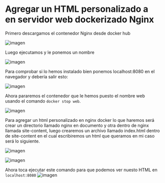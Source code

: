 # Agregar un HTML personalizado a en servidor web dockerizado Nginx

Primero descargamos el contenedor Nginx desde docker hub

![imagen](https://user-images.githubusercontent.com/101186662/169322182-c5832adf-3725-4af3-af50-d46ed1973986.png)

Luego ejecutamos y le ponemos un nombre

![imagen](https://user-images.githubusercontent.com/101186662/169322490-da4fe50b-d05e-474b-9500-4878dd9c957a.png)

Para comprobar si lo hemos instalado bien ponemos localhost:8080 en el navegador y debería salir esto:

![imagen](https://user-images.githubusercontent.com/101186662/169322776-fa27295e-151b-4c85-a454-b00dbcb5ce23.png)

Ahora pararemos el contenedor que le hemos puesto el nombre web usando el comando `docker stop web`.

![imagen](https://user-images.githubusercontent.com/101186662/169325417-6c91bd62-3f51-4bf9-9571-ae4254b3e492.png)

Para agregar un html personalizado en nginx docker lo que haremos será crear un directorio llamado nginx en documento y otra dentro de nginx llamada site-content, luego crearemos un archivo llamado index.html dentro de site-content en el cual escribiremos un html que queramos en mi caso será lo siguiente.

![imagen](https://user-images.githubusercontent.com/101186662/169324678-2fd19755-6877-4b80-878b-aa9523fe4ece.png)

![imagen](https://user-images.githubusercontent.com/101186662/169324510-84d91e93-ec02-4dca-8494-b553c0b6c716.png)

Ahora toca ejecutar este comando para que podemos ver nuesto HTML en `localhost:8080`
![imagen](https://user-images.githubusercontent.com/101186662/169325342-61d8699f-d87b-42b6-9db4-dd1be4050630.png)
